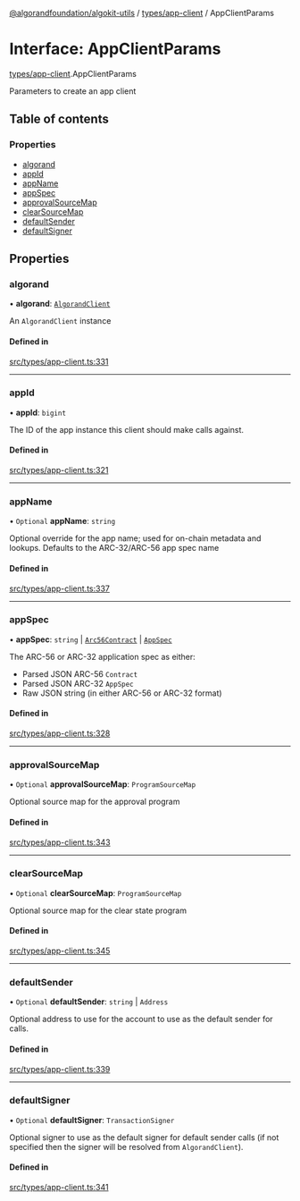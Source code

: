 [@algorandfoundation/algokit-utils](../README.md) / [types/app-client](../modules/types_app_client.md) / AppClientParams

# Interface: AppClientParams

[types/app-client](../modules/types_app_client.md).AppClientParams

Parameters to create an app client

## Table of contents

### Properties

- [algorand](types_app_client.AppClientParams.md#algorand)
- [appId](types_app_client.AppClientParams.md#appid)
- [appName](types_app_client.AppClientParams.md#appname)
- [appSpec](types_app_client.AppClientParams.md#appspec)
- [approvalSourceMap](types_app_client.AppClientParams.md#approvalsourcemap)
- [clearSourceMap](types_app_client.AppClientParams.md#clearsourcemap)
- [defaultSender](types_app_client.AppClientParams.md#defaultsender)
- [defaultSigner](types_app_client.AppClientParams.md#defaultsigner)

## Properties

### algorand

• **algorand**: [`AlgorandClient`](../classes/types_algorand_client.AlgorandClient.md)

An `AlgorandClient` instance

#### Defined in

[src/types/app-client.ts:331](https://github.com/algorandfoundation/algokit-utils-ts/blob/main/src/types/app-client.ts#L331)

___

### appId

• **appId**: `bigint`

The ID of the app instance this client should make calls against.

#### Defined in

[src/types/app-client.ts:321](https://github.com/algorandfoundation/algokit-utils-ts/blob/main/src/types/app-client.ts#L321)

___

### appName

• `Optional` **appName**: `string`

Optional override for the app name; used for on-chain metadata and lookups.
Defaults to the ARC-32/ARC-56 app spec name

#### Defined in

[src/types/app-client.ts:337](https://github.com/algorandfoundation/algokit-utils-ts/blob/main/src/types/app-client.ts#L337)

___

### appSpec

• **appSpec**: `string` \| [`Arc56Contract`](types_app_arc56.Arc56Contract.md) \| [`AppSpec`](types_app_spec.AppSpec.md)

The ARC-56 or ARC-32 application spec as either:
 * Parsed JSON ARC-56 `Contract`
 * Parsed JSON ARC-32 `AppSpec`
 * Raw JSON string (in either ARC-56 or ARC-32 format)

#### Defined in

[src/types/app-client.ts:328](https://github.com/algorandfoundation/algokit-utils-ts/blob/main/src/types/app-client.ts#L328)

___

### approvalSourceMap

• `Optional` **approvalSourceMap**: `ProgramSourceMap`

Optional source map for the approval program

#### Defined in

[src/types/app-client.ts:343](https://github.com/algorandfoundation/algokit-utils-ts/blob/main/src/types/app-client.ts#L343)

___

### clearSourceMap

• `Optional` **clearSourceMap**: `ProgramSourceMap`

Optional source map for the clear state program

#### Defined in

[src/types/app-client.ts:345](https://github.com/algorandfoundation/algokit-utils-ts/blob/main/src/types/app-client.ts#L345)

___

### defaultSender

• `Optional` **defaultSender**: `string` \| `Address`

Optional address to use for the account to use as the default sender for calls.

#### Defined in

[src/types/app-client.ts:339](https://github.com/algorandfoundation/algokit-utils-ts/blob/main/src/types/app-client.ts#L339)

___

### defaultSigner

• `Optional` **defaultSigner**: `TransactionSigner`

Optional signer to use as the default signer for default sender calls (if not specified then the signer will be resolved from `AlgorandClient`).

#### Defined in

[src/types/app-client.ts:341](https://github.com/algorandfoundation/algokit-utils-ts/blob/main/src/types/app-client.ts#L341)
